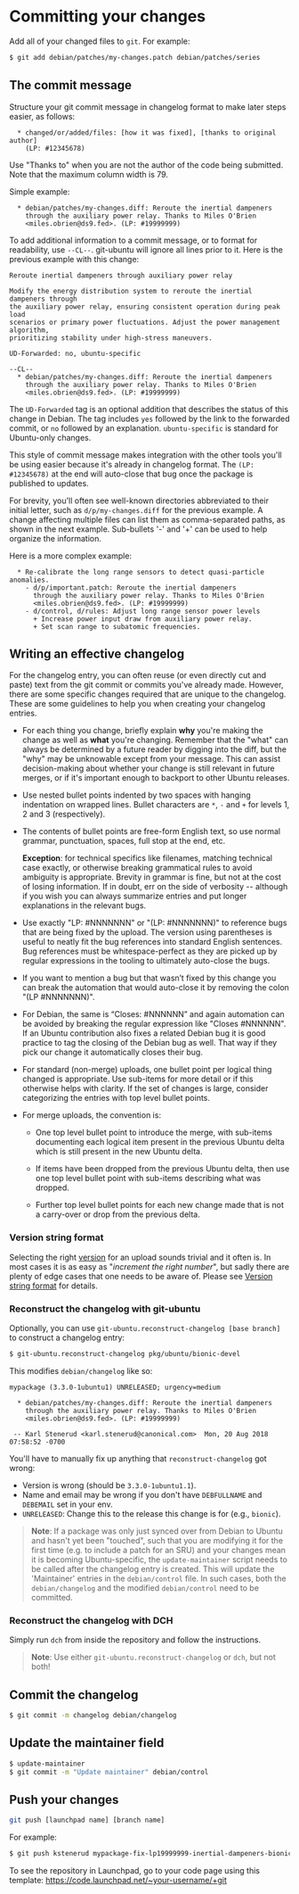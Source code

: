 # Committing your changes

Add all of your changed files to `git`. For example:

```bash
$ git add debian/patches/my-changes.patch debian/patches/series
```

## The commit message

Structure your git commit message in changelog format to make later steps
easier, as follows:

```text
  * changed/or/added/files: [how it was fixed], [thanks to original author]
    (LP: #12345678)
```

Use "Thanks to" when you are not the author of the code being submitted. Note
that the maximum column width is 79.

Simple example:

```text
  * debian/patches/my-changes.diff: Reroute the inertial dampeners
    through the auxiliary power relay. Thanks to Miles O'Brien
    <miles.obrien@ds9.fed>. (LP: #19999999)
```

To add additional information to a commit message, or to format for readability, use `--CL--`. git-ubuntu will ignore all lines prior to it. Here is the previous example with this change:

```text
Reroute inertial dampeners through auxiliary power relay

Modify the energy distribution system to reroute the inertial dampeners through
the auxiliary power relay, ensuring consistent operation during peak load
scenarios or primary power fluctuations. Adjust the power management algorithm,
prioritizing stability under high-stress maneuvers.

UD-Forwarded: no, ubuntu-specific

--CL--
  * debian/patches/my-changes.diff: Reroute the inertial dampeners
    through the auxiliary power relay. Thanks to Miles O'Brien
    <miles.obrien@ds9.fed>. (LP: #19999999)
```

The `UD-Forwarded` tag is an optional addition that describes the status of this change in Debian. The tag includes `yes` followed by the link to the forwarded commit, or `no` followed by an explanation. `ubuntu-specific` is standard for Ubuntu-only changes.

This style of commit message makes integration with the other tools you'll be
using easier because it's already in changelog format. The `(LP: #12345678)` at
the end will auto-close that bug once the package is published to updates.

For brevity, you'll often see well-known directories abbreviated to their
initial letter, such as `d/p/my-changes.diff` for the previous example. A
change affecting multiple files can list them as comma-separated paths, as
shown in the next example. Sub-bullets '-' and '+' can be used to help organize
the information.

Here is a more complex example:

```text
  * Re-calibrate the long range sensors to detect quasi-particle anomalies.
    - d/p/important.patch: Reroute the inertial dampeners
      through the auxiliary power relay. Thanks to Miles O'Brien
      <miles.obrien@ds9.fed>. (LP: #19999999)
    - d/control, d/rules: Adjust long range sensor power levels
      + Increase power input draw from auxiliary power relay.
      + Set scan range to subatomic frequencies.
```


## Writing an effective changelog

For the changelog entry, you can often reuse (or even directly cut and paste)
text from the git commit or commits you've already made. However, there are
some specific changes required that are unique to the changelog. These are some
guidelines to help you when creating your changelog entries.

* For each thing you change, briefly explain **why** you're making the change as
  well as **what** you're changing. Remember that the "what" can always be
  determined by a future reader by digging into the diff, but the "why" may be
  unknowable except from your message. This can assist decision-making about
  whether your change is still relevant in future merges, or if it's important
  enough to backport to other Ubuntu releases.

* Use nested bullet points indented by two spaces with hanging indentation on
  wrapped lines. Bullet characters are `*`, `-` and `+` for levels 1, 2 and 3 
  (respectively).

* The contents of bullet points are free-form English text, so use normal
  grammar, punctuation, spaces, full stop at the end, etc.
  
  **Exception**: for technical specifics like filenames, matching technical
  case exactly, or otherwise breaking grammatical rules to avoid ambiguity is
  appropriate. Brevity in grammar is fine, but not at the cost of losing
  information. If in doubt, err on the side of verbosity -- although if you
  wish you can always summarize entries and put longer explanations in the
  relevant bugs.

* Use exactly "LP: #NNNNNNN" or "(LP: #NNNNNNN)" to reference bugs that are
  being fixed by the upload. The version using parentheses is useful to neatly
  fit the bug references into standard English sentences. Bug references must
  be whitespace-perfect as they are picked up by regular expressions in the
  tooling to ultimately auto-close the bugs.

* If you want to mention a bug but that wasn’t fixed by this change you can
  break the automation that would auto-close it by removing the colon
  "(LP #NNNNNNN)".

* For Debian, the same is “Closes: #NNNNNN” and again automation can be
  avoided by breaking the regular expression like "Closes #NNNNNN". If an
  Ubuntu contribution also fixes a related Debian bug it is good practice to
  tag the closing of the Debian bug as well. That way if they pick our change
  it automatically closes their bug.

* For standard (non-merge) uploads, one bullet point per logical thing changed
  is appropriate. Use sub-items for more detail or if this otherwise helps
  with clarity. If the set of changes is large, consider categorizing the
  entries with top level bullet points.

* For merge uploads, the convention is:

  - One top level bullet point to introduce the merge, with sub-items
    documenting each logical item present in the previous Ubuntu delta which
    is still present in the new Ubuntu delta.

  - If items have been dropped from the previous Ubuntu delta, then use one top
    level bullet point with sub-items describing what was dropped.

  - Further top level bullet points for each new change made that is not a
    carry-over or drop from the previous delta.


### Version string format

Selecting the right [version](https://manpages.ubuntu.com/manpages/man7/deb-version.7.html)
for an upload sounds trivial and it often is. In most cases it is as easy as
"_increment the right number_", but sadly there are plenty of edge cases that
one needs to be aware of.
Please see [Version string format](VersionStrings.md) for details.

### Reconstruct the changelog with git-ubuntu

Optionally, you can use `git-ubuntu.reconstruct-changelog [base branch]` to construct a changelog entry:

```bash
$ git-ubuntu.reconstruct-changelog pkg/ubuntu/bionic-devel
```

This modifies `debian/changelog` like so:

```text
mypackage (3.3.0-1ubuntu1) UNRELEASED; urgency=medium

  * debian/patches/my-changes.diff: Reroute the inertial dampeners
    through the auxiliary power relay. Thanks to Miles O'Brien
    <miles.obrien@ds9.fed>. (LP: #19999999)

 -- Karl Stenerud <karl.stenerud@canonical.com>  Mon, 20 Aug 2018 07:58:52 -0700
```

You'll have to manually fix up anything that `reconstruct-changelog` got wrong:

* Version is wrong (should be `3.3.0-1ubuntu1.1`).
* Name and email may be wrong if you don't have `DEBFULLNAME` and `DEBEMAIL`
  set in your env.
* `UNRELEASED`: Change this to the release this change is for (e.g., `bionic`).

> **Note**:
> If a package was only just synced over from Debian to Ubuntu and hasn't yet
> been "touched", such that you are modifying it for the first time (e.g. to
> include a patch for an SRU) and your changes mean it is becoming
> Ubuntu-specific, the `update-maintainer` script needs to be called after the
> changelog entry is created. This will update the 'Maintainer' entries in the
> `debian/control` file. In such cases, both the `debian/changelog` and the
> modified `debian/control` need to be committed. 


### Reconstruct the changelog with DCH

Simply run `dch` from inside the repository and follow the instructions.

> **Note**:
> Use either `git-ubuntu.reconstruct-changelog` or `dch`, but not both!


## Commit the changelog

```bash
$ git commit -m changelog debian/changelog
```


## Update the maintainer field


```bash
$ update-maintainer
$ git commit -m "Update maintainer" debian/control
```


## Push your changes

```bash
git push [launchpad name] [branch name]
```

For example:

```bash
$ git push kstenerud mypackage-fix-lp19999999-inertial-dampeners-bionic
```

To see the repository in Launchpad, go to your code page using this template:
https://code.launchpad.net/~your-username/+git
